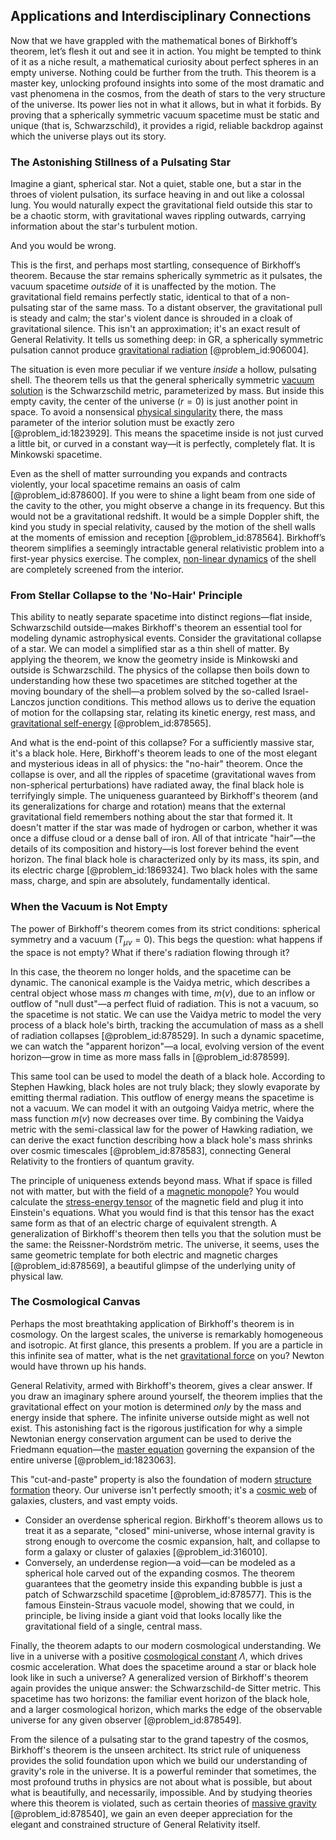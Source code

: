 ## Applications and Interdisciplinary Connections

Now that we have grappled with the mathematical bones of Birkhoff’s theorem, let’s flesh it out and see it in action. You might be tempted to think of it as a niche result, a mathematical curiosity about perfect spheres in an empty universe. Nothing could be further from the truth. This theorem is a master key, unlocking profound insights into some of the most dramatic and vast phenomena in the cosmos, from the death of stars to the very structure of the universe. Its power lies not in what it allows, but in what it forbids. By proving that a spherically symmetric vacuum spacetime must be static and unique (that is, Schwarzschild), it provides a rigid, reliable backdrop against which the universe plays out its story.

### The Astonishing Stillness of a Pulsating Star

Imagine a giant, spherical star. Not a quiet, stable one, but a star in the throes of violent pulsation, its surface heaving in and out like a colossal lung. You would naturally expect the gravitational field outside this star to be a chaotic storm, with gravitational waves rippling outwards, carrying information about the star's turbulent motion.

And you would be wrong.

This is the first, and perhaps most startling, consequence of Birkhoff’s theorem. Because the star remains spherically symmetric as it pulsates, the vacuum spacetime *outside* of it is unaffected by the motion. The gravitational field remains perfectly static, identical to that of a non-pulsating star of the same mass. To a distant observer, the gravitational pull is steady and calm; the star's violent dance is shrouded in a cloak of gravitational silence. This isn't an approximation; it's an exact result of General Relativity. It tells us something deep: in GR, a spherically symmetric pulsation cannot produce [gravitational radiation](@article_id:265530) [@problem_id:906004].

The situation is even more peculiar if we venture *inside* a hollow, pulsating shell. The theorem tells us that the general spherically symmetric [vacuum solution](@article_id:268453) is the Schwarzschild metric, parameterized by mass. But inside this empty cavity, the center of the universe ($r=0$) is just another point in space. To avoid a nonsensical [physical singularity](@article_id:260250) there, the mass parameter of the interior solution must be exactly zero [@problem_id:1823929]. This means the spacetime inside is not just curved a little bit, or curved in a constant way—it is perfectly, completely flat. It is Minkowski spacetime.

Even as the shell of matter surrounding you expands and contracts violently, your local spacetime remains an oasis of calm [@problem_id:878600]. If you were to shine a light beam from one side of the cavity to the other, you might observe a change in its frequency. But this would not be a gravitational redshift. It would be a simple Doppler shift, the kind you study in special relativity, caused by the motion of the shell walls at the moments of emission and reception [@problem_id:878564]. Birkhoff’s theorem simplifies a seemingly intractable general relativistic problem into a first-year physics exercise. The complex, [non-linear dynamics](@article_id:189701) of the shell are completely screened from the interior.

### From Stellar Collapse to the 'No-Hair' Principle

This ability to neatly separate spacetime into distinct regions—flat inside, Schwarzschild outside—makes Birkhoff's theorem an essential tool for modeling dynamic astrophysical events. Consider the gravitational collapse of a star. We can model a simplified star as a thin shell of matter. By applying the theorem, we know the geometry inside is Minkowski and outside is Schwarzschild. The physics of the collapse then boils down to understanding how these two spacetimes are stitched together at the moving boundary of the shell—a problem solved by the so-called Israel-Lanczos junction conditions. This method allows us to derive the equation of motion for the collapsing star, relating its kinetic energy, rest mass, and [gravitational self-energy](@article_id:271709) [@problem_id:878565].

And what is the end-point of this collapse? For a sufficiently massive star, it's a black hole. Here, Birkhoff's theorem leads to one of the most elegant and mysterious ideas in all of physics: the "no-hair" theorem. Once the collapse is over, and all the ripples of spacetime (gravitational waves from non-spherical perturbations) have radiated away, the final black hole is terrifyingly simple. The uniqueness guaranteed by Birkhoff's theorem (and its generalizations for charge and rotation) means that the external gravitational field remembers nothing about the star that formed it. It doesn't matter if the star was made of hydrogen or carbon, whether it was once a diffuse cloud or a dense ball of iron. All of that intricate "hair"—the details of its composition and history—is lost forever behind the event horizon. The final black hole is characterized only by its mass, its spin, and its electric charge [@problem_id:1869324]. Two black holes with the same mass, charge, and spin are absolutely, fundamentally identical.

### When the Vacuum is Not Empty

The power of Birkhoff's theorem comes from its strict conditions: spherical symmetry and a vacuum ($T_{\mu\nu}=0$). This begs the question: what happens if the space is not empty? What if there's radiation flowing through it?

In this case, the theorem no longer holds, and the spacetime can be dynamic. The canonical example is the Vaidya metric, which describes a central object whose mass $m$ changes with time, $m(v)$, due to an inflow or outflow of "null dust"—a perfect fluid of radiation. This is not a vacuum, so the spacetime is not static. We can use the Vaidya metric to model the very process of a black hole's birth, tracking the accumulation of mass as a shell of radiation collapses [@problem_id:878529]. In such a dynamic spacetime, we can watch the "apparent horizon"—a local, evolving version of the event horizon—grow in time as more mass falls in [@problem_id:878599].

This same tool can be used to model the death of a black hole. According to Stephen Hawking, black holes are not truly black; they slowly evaporate by emitting thermal radiation. This outflow of energy means the spacetime is not a vacuum. We can model it with an outgoing Vaidya metric, where the mass function $m(v)$ now decreases over time. By combining the Vaidya metric with the semi-classical law for the power of Hawking radiation, we can derive the exact function describing how a black hole's mass shrinks over cosmic timescales [@problem_id:878583], connecting General Relativity to the frontiers of quantum gravity.

The principle of uniqueness extends beyond mass. What if space is filled not with matter, but with the field of a [magnetic monopole](@article_id:148635)? You would calculate the [stress-energy tensor](@article_id:146050) of the magnetic field and plug it into Einstein's equations. What you would find is that this tensor has the exact same form as that of an electric charge of equivalent strength. A generalization of Birkhoff's theorem then tells you that the solution must be the same: the Reissner-Nordström metric. The universe, it seems, uses the same geometric template for both electric and magnetic charges [@problem_id:878569], a beautiful glimpse of the underlying unity of physical law.

### The Cosmological Canvas

Perhaps the most breathtaking application of Birkhoff's theorem is in cosmology. On the largest scales, the universe is remarkably homogeneous and isotropic. At first glance, this presents a problem. If you are a particle in this infinite sea of matter, what is the net [gravitational force](@article_id:174982) on you? Newton would have thrown up his hands.

General Relativity, armed with Birkhoff's theorem, gives a clear answer. If you draw an imaginary sphere around yourself, the theorem implies that the gravitational effect on your motion is determined *only* by the mass and energy inside that sphere. The infinite universe outside might as well not exist. This astonishing fact is the rigorous justification for why a simple Newtonian energy conservation argument can be used to derive the Friedmann equation—the [master equation](@article_id:142465) governing the expansion of the entire universe [@problem_id:1823063].

This "cut-and-paste" property is also the foundation of modern [structure formation](@article_id:157747) theory. Our universe isn't perfectly smooth; it's a [cosmic web](@article_id:161548) of galaxies, clusters, and vast empty voids.
-   Consider an overdense spherical region. Birkhoff's theorem allows us to treat it as a separate, "closed" mini-universe, whose internal gravity is strong enough to overcome the cosmic expansion, halt, and collapse to form a galaxy or cluster of galaxies [@problem_id:316010].
-   Conversely, an underdense region—a void—can be modeled as a spherical hole carved out of the expanding cosmos. The theorem guarantees that the geometry inside this expanding bubble is just a patch of Schwarzschild spacetime [@problem_id:878577]. This is the famous Einstein-Straus vacuole model, showing that we could, in principle, be living inside a giant void that looks locally like the gravitational field of a single, central mass.

Finally, the theorem adapts to our modern cosmological understanding. We live in a universe with a positive [cosmological constant](@article_id:158803) $\Lambda$, which drives cosmic acceleration. What does the spacetime around a star or black hole look like in such a universe? A generalized version of Birkhoff's theorem again provides the unique answer: the Schwarzschild-de Sitter metric. This spacetime has two horizons: the familiar event horizon of the black hole, and a larger cosmological horizon, which marks the edge of the observable universe for any given observer [@problem_id:878549].

From the silence of a pulsating star to the grand tapestry of the cosmos, Birkhoff's theorem is the unseen architect. Its strict rule of uniqueness provides the solid foundation upon which we build our understanding of gravity's role in the universe. It is a powerful reminder that sometimes, the most profound truths in physics are not about what is possible, but about what is beautifully, and necessarily, impossible. And by studying theories where this theorem is violated, such as certain theories of [massive gravity](@article_id:199551) [@problem_id:878540], we gain an even deeper appreciation for the elegant and constrained structure of General Relativity itself.